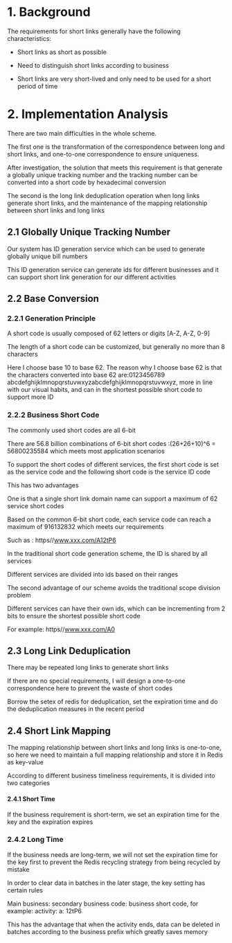 
# 1. Background

The requirements for short links generally have the following characteristics:

* Short links as short as possible

* Need to distinguish short links according to business

* Short links are very short-lived and only need to be used for a short period of time


# 2. Implementation Analysis

There are two main difficulties in the whole scheme. 

The first one is the transformation of the correspondence between long and short links, and one-to-one correspondence to ensure uniqueness.

After investigation, the solution that meets this requirement is that generate a globally unique tracking number and the tracking number can be converted into a short code by hexadecimal conversion

The second is the long link deduplication operation when long links generate short links, and the maintenance of the mapping relationship between short links and long links

## 2.1 Globally Unique Tracking Number

Our system has ID generation service which can be used to generate globally unique bill numbers

This ID generation service can generate ids for different businesses and it can support short link generation for our different activities

## 2.2 Base Conversion

### 2.2.1 Generation Principle

A short code is usually composed of 62 letters or digits [A-Z, A-Z, 0-9]

The length of a short code can be customized, but generally no more than 8 characters

Here I choose base 10 to base 62. The reason why I choose base 62 is that the characters converted into base 62 are:0123456789 abcdefghijklmnopqrstuvwxyzabcdefghijklmnopqrstuvwxyz, more in line with our visual habits, and can in the shortest possible short code to support more ID

### 2.2.2 Business Short Code

The commonly used short codes are all 6-bit

There are 56.8 billion combinations of 6-bit short codes :(26+26+10)^6 = 56800235584 which meets most application scenarios

To support the short codes of different services, the first short code is set as the service code and the following short code is the service ID code

This has two advantages

One is that a single short link domain name can support a maximum of 62 service short codes

Based on the common 6-bit short code, each service code can reach a maximum of 916132832 which meets our requirements

Such as : https//www.xxx.com/A12tP6

In the traditional short code generation scheme, the ID is shared by all services

Different services are divided into ids based on their ranges

The second advantage of our scheme avoids the traditional scope division problem

Different services can have their own ids, which can be incrementing from 2 bits to ensure the shortest possible short code

For example: https//www.xxx.com/A0

## 2.3 Long Link Deduplication

There may be repeated long links to generate short links

If there are no special requirements, I will design a one-to-one correspondence here to prevent the waste of short codes

Borrow the setex of redis for deduplication, set the expiration time and do the deduplication measures in the recent period

## 2.4 Short Link Mapping

The mapping relationship between short links and long links is one-to-one, so here we need to maintain a full mapping relationship and store it in Redis as key-value

According to different business timeliness requirements, it is divided into two categories

#### 2.4.1 Short Time

If the business requirement is short-term, we set an expiration time for the key and the expiration expires

### 2.4.2 Long Time

If the business needs are long-term, we will not set the expiration time for the key first to prevent the Redis recycling strategy from being recycled by mistake

In order to clear data in batches in the later stage, the key setting has certain rules

Main business: secondary business code: business short code, for example: activity: a: 12tP6

This has the advantage that when the activity ends, data can be deleted in batches according to the business prefix which greatly saves memory


